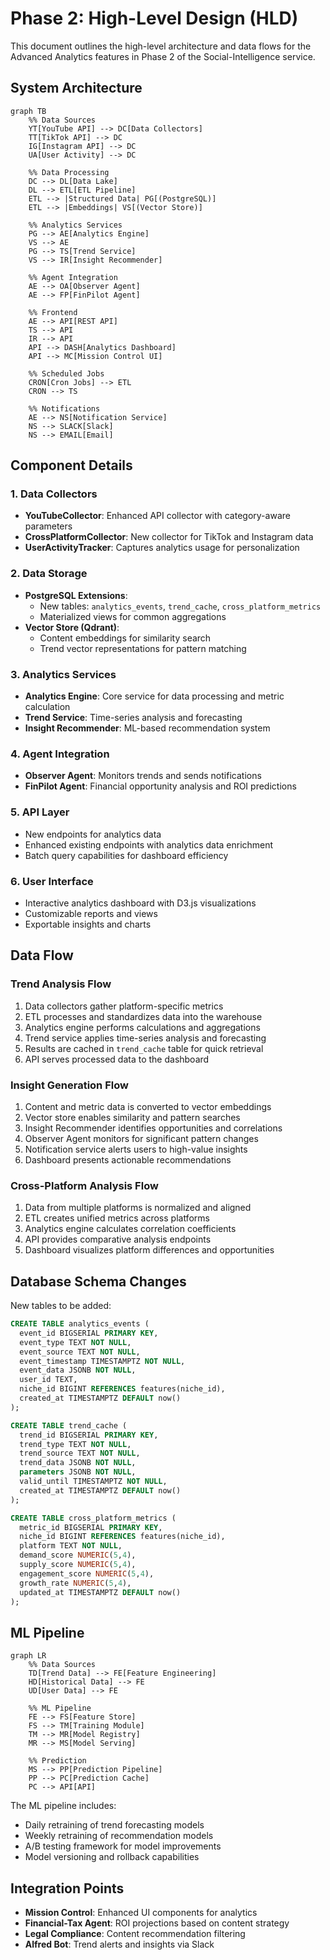 # Phase 2: High-Level Design (HLD)

This document outlines the high-level architecture and data flows for the Advanced Analytics features in Phase 2 of the Social-Intelligence service.

## System Architecture

```mermaid
graph TB
    %% Data Sources
    YT[YouTube API] --> DC[Data Collectors]
    TT[TikTok API] --> DC
    IG[Instagram API] --> DC
    UA[User Activity] --> DC

    %% Data Processing
    DC --> DL[Data Lake]
    DL --> ETL[ETL Pipeline]
    ETL --> |Structured Data| PG[(PostgreSQL)]
    ETL --> |Embeddings| VS[(Vector Store)]

    %% Analytics Services
    PG --> AE[Analytics Engine]
    VS --> AE
    PG --> TS[Trend Service]
    VS --> IR[Insight Recommender]

    %% Agent Integration
    AE --> OA[Observer Agent]
    AE --> FP[FinPilot Agent]

    %% Frontend
    AE --> API[REST API]
    TS --> API
    IR --> API
    API --> DASH[Analytics Dashboard]
    API --> MC[Mission Control UI]

    %% Scheduled Jobs
    CRON[Cron Jobs] --> ETL
    CRON --> TS

    %% Notifications
    AE --> NS[Notification Service]
    NS --> SLACK[Slack]
    NS --> EMAIL[Email]
```

## Component Details

### 1. Data Collectors
- **YouTubeCollector**: Enhanced API collector with category-aware parameters
- **CrossPlatformCollector**: New collector for TikTok and Instagram data
- **UserActivityTracker**: Captures analytics usage for personalization

### 2. Data Storage
- **PostgreSQL Extensions**:
  - New tables: `analytics_events`, `trend_cache`, `cross_platform_metrics`
  - Materialized views for common aggregations
- **Vector Store (Qdrant)**:
  - Content embeddings for similarity search
  - Trend vector representations for pattern matching

### 3. Analytics Services
- **Analytics Engine**: Core service for data processing and metric calculation
- **Trend Service**: Time-series analysis and forecasting
- **Insight Recommender**: ML-based recommendation system

### 4. Agent Integration
- **Observer Agent**: Monitors trends and sends notifications
- **FinPilot Agent**: Financial opportunity analysis and ROI predictions

### 5. API Layer
- New endpoints for analytics data
- Enhanced existing endpoints with analytics data enrichment
- Batch query capabilities for dashboard efficiency

### 6. User Interface
- Interactive analytics dashboard with D3.js visualizations
- Customizable reports and views
- Exportable insights and charts

## Data Flow

### Trend Analysis Flow
1. Data collectors gather platform-specific metrics
2. ETL processes and standardizes data into the warehouse
3. Analytics engine performs calculations and aggregations
4. Trend service applies time-series analysis and forecasting
5. Results are cached in `trend_cache` table for quick retrieval
6. API serves processed data to the dashboard

### Insight Generation Flow
1. Content and metric data is converted to vector embeddings
2. Vector store enables similarity and pattern searches
3. Insight Recommender identifies opportunities and correlations
4. Observer Agent monitors for significant pattern changes
5. Notification service alerts users to high-value insights
6. Dashboard presents actionable recommendations

### Cross-Platform Analysis Flow
1. Data from multiple platforms is normalized and aligned
2. ETL creates unified metrics across platforms
3. Analytics engine calculates correlation coefficients
4. API provides comparative analysis endpoints
5. Dashboard visualizes platform differences and opportunities

## Database Schema Changes

New tables to be added:

```sql
CREATE TABLE analytics_events (
  event_id BIGSERIAL PRIMARY KEY,
  event_type TEXT NOT NULL,
  event_source TEXT NOT NULL,
  event_timestamp TIMESTAMPTZ NOT NULL,
  event_data JSONB NOT NULL,
  user_id TEXT,
  niche_id BIGINT REFERENCES features(niche_id),
  created_at TIMESTAMPTZ DEFAULT now()
);

CREATE TABLE trend_cache (
  trend_id BIGSERIAL PRIMARY KEY,
  trend_type TEXT NOT NULL,
  trend_source TEXT NOT NULL,
  trend_data JSONB NOT NULL,
  parameters JSONB NOT NULL,
  valid_until TIMESTAMPTZ NOT NULL,
  created_at TIMESTAMPTZ DEFAULT now()
);

CREATE TABLE cross_platform_metrics (
  metric_id BIGSERIAL PRIMARY KEY,
  niche_id BIGINT REFERENCES features(niche_id),
  platform TEXT NOT NULL,
  demand_score NUMERIC(5,4),
  supply_score NUMERIC(5,4),
  engagement_score NUMERIC(5,4),
  growth_rate NUMERIC(5,4),
  updated_at TIMESTAMPTZ DEFAULT now()
);
```

## ML Pipeline

```mermaid
graph LR
    %% Data Sources
    TD[Trend Data] --> FE[Feature Engineering]
    HD[Historical Data] --> FE
    UD[User Data] --> FE

    %% ML Pipeline
    FE --> FS[Feature Store]
    FS --> TM[Training Module]
    TM --> MR[Model Registry]
    MR --> MS[Model Serving]

    %% Prediction
    MS --> PP[Prediction Pipeline]
    PP --> PC[Prediction Cache]
    PC --> API[API]
```

The ML pipeline includes:
- Daily retraining of trend forecasting models
- Weekly retraining of recommendation models
- A/B testing framework for model improvements
- Model versioning and rollback capabilities

## Integration Points

- **Mission Control**: Enhanced UI components for analytics
- **Financial-Tax Agent**: ROI projections based on content strategy
- **Legal Compliance**: Content recommendation filtering
- **Alfred Bot**: Trend alerts and insights via Slack
